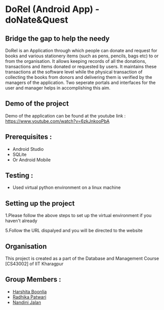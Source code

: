 # DoReI (Android App) - doNate&Quest
## Bridge the gap to help the needy
DoReI is an Application through which people can donate and request for books and various stationery items (such as pens, pencils, bags etc) to
or from the organisation. It allows keeping records of all the donations, transactions and items donated or requested by users. It maintains these transactions at the software level while the physical transaction of collecting the books from donors and delivering them is verified by the managers of the application. Two seperate portals and interfaces for the user and manager helps in accomplishing this aim.

## Demo of the project
Demo of the application can be found at the youtube link : https://www.youtube.com/watch?v=6zkJnkooPbA

## Prerequisites :
- Android Studio
- SQLite
- Or Android Mobile

## Testing :
- Used virtual python environment on a linux machine

## Setting up the project
1.Please follow the above steps to set up the virtual environment if you haven't already

5.Follow the URL dispalyed and you will be directed to the website

## Organisation 
This project is created as a part of the Database and Management Course [CS43002] of IIT Kharagpur

## Group Members :
- [Harshita Boonlia](https://github.com/harshita-555/)
- [Radhika Patwari](https://github.com/rsrkpatwari1234/)
- [Nandini Jalan](https://github.com/nandinijalan1115/)
